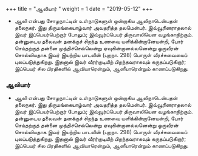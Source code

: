 ﻿+++
title = "ஆலியார்  "
weight = 1
date = "2019-05-12"
+++


- ஆலி என்பது சோழநாட்டின் உள்நாடுகளுள் ஒன்றாகிய ஆலிநாடென்பதன் தலைநகர். இது  திருமங்கையாழ்வார் அவதரித்த தலமென்பர். இவ்வூரினராதலால் இவர் இப்பெயர்பெற்றார் போலும்; இவ்வூர்ப்பெயர் திருவாலியென வழங்காநிற்கும். தன்னுடைய தலைவன் தனக்குச் சிறந்த உணவை யளிக்கின்றானேயன்றி, போர் செய்தற்குத் தன்னை முந்திச்செல்லென்று ஏவுகின்றானல்லனென்று ஒருவீரன் சொல்லியதாக இவர் இயற்றிய பாடலின் (புறநா. 298)  பொருள் வீரச்சுவையைப் புலப்படுத்துகிறது. இதனால் இவர் வீரர்குடியிற் பிறந்தவராகவும் கருதப்படுகிறார்; இப்பெயர் சில பிரதிகளில் ஆவியாரென்றும், ஆனீயாரென்றும் காணப்படுகிறது. 
  
### ஆலியார்  
- ஆலி என்பது சோழநாட்டின் உள்நாடுகளுள் ஒன்றாகிய ஆலிநாடென்பதன் தலைநகர். இது  திருமங்கையாழ்வார் அவதரித்த தலமென்பர். இவ்வூரினராதலால் இவர் இப்பெயர்பெற்றார் போலும்; இவ்வூர்ப்பெயர் திருவாலியென வழங்காநிற்கும். தன்னுடைய தலைவன் தனக்குச் சிறந்த உணவை யளிக்கின்றானேயன்றி, போர் செய்தற்குத் தன்னை முந்திச்செல்லென்று ஏவுகின்றானல்லனென்று ஒருவீரன் சொல்லியதாக இவர் இயற்றிய பாடலின் (புறநா. 298)  பொருள் வீரச்சுவையைப் புலப்படுத்துகிறது. இதனால் இவர் வீரர்குடியிற் பிறந்தவராகவும் கருதப்படுகிறார்; இப்பெயர் சில பிரதிகளில் ஆவியாரென்றும், ஆனீயாரென்றும் காணப்படுகிறது. 
